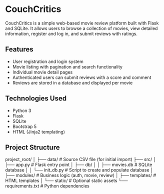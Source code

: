 # CouchCritics

CouchCritics is a simple web-based movie review platform built with Flask and SQLite. It allows users to browse a collection of movies, view detailed information, register and log in, and submit reviews with ratings.

## Features

- User registration and login system
- Movie listing with pagination and search functionality
- Individual movie detail pages
- Authenticated users can submit reviews with a score and comment
- Reviews are stored in a database and displayed per movie

## Technologies Used

- Python 3
- Flask
- SQLite
- Bootstrap 5
- HTML (Jinja2 templating)

## Project Structure

project_root/
│
├── data/ # Source CSV file (for initial import)
├── src/
│ ├── app.py # Flask entry point
│ ├── db/
│ │ ├── movies.db # SQLite database
│ │ └── init_db.py # Script to create and populate database
│ ├── modules/ # Business logic (auth, movie, review)
│ ├── templates/ # HTML templates
│ └── static/ # Optional static assets
└── requirements.txt # Python dependencies
